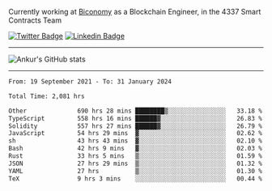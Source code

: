 Currently working at [Biconomy](https://biconomy.io/) as a Blockchain Engineer, in the 4337 Smart Contracts Team

 [![Twitter Badge](https://img.shields.io/badge/-@ankurdubey521-1ca0f1?style=flat-square&labelColor=1ca0f1&logo=twitter&logoColor=white&link=https://twitter.com/ankurdubey521)](https://twitter.com/ankurdubey521) [![Linkedin Badge](https://img.shields.io/badge/-ankurdubey521-blue?style=flat-square&logo=Linkedin&logoColor=white&link=https://www.linkedin.com/in/ankurdubey521/)](https://www.linkedin.com/in/ankurdubey521/)

<hr/>

![Ankur's GitHub stats](https://github-readme-stats.vercel.app/api?username=ankurdubey521&count_private=true&theme=radical)

<hr/>

<!--START_SECTION:waka-->

```txt
From: 19 September 2021 - To: 31 January 2024

Total Time: 2,081 hrs

Other              690 hrs 28 mins ████████▒░░░░░░░░░░░░░░░░   33.18 %
TypeScript         558 hrs 16 mins ██████▓░░░░░░░░░░░░░░░░░░   26.83 %
Solidity           557 hrs 27 mins ██████▓░░░░░░░░░░░░░░░░░░   26.79 %
JavaScript         54 hrs 29 mins  ▓░░░░░░░░░░░░░░░░░░░░░░░░   02.62 %
sh                 43 hrs 43 mins  ▓░░░░░░░░░░░░░░░░░░░░░░░░   02.10 %
Bash               42 hrs 9 mins   ▓░░░░░░░░░░░░░░░░░░░░░░░░   02.03 %
Rust               33 hrs 5 mins   ▒░░░░░░░░░░░░░░░░░░░░░░░░   01.59 %
JSON               27 hrs 29 mins  ▒░░░░░░░░░░░░░░░░░░░░░░░░   01.32 %
YAML               27 hrs          ▒░░░░░░░░░░░░░░░░░░░░░░░░   01.30 %
TeX                9 hrs 3 mins    ░░░░░░░░░░░░░░░░░░░░░░░░░   00.44 %
```

<!--END_SECTION:waka-->
